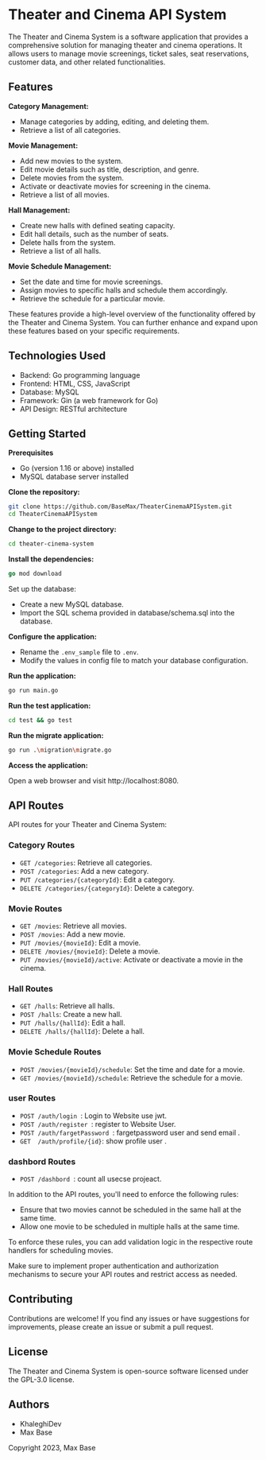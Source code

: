 # Theater and Cinema API System

The Theater and Cinema System is a software application that provides a comprehensive solution for managing theater and cinema operations. It allows users to manage movie screenings, ticket sales, seat reservations, customer data, and other related functionalities.

## Features

**Category Management:**

- Manage categories by adding, editing, and deleting them.
- Retrieve a list of all categories.

**Movie Management:**

- Add new movies to the system.
- Edit movie details such as title, description, and genre.
- Delete movies from the system.
- Activate or deactivate movies for screening in the cinema.
- Retrieve a list of all movies.

**Hall Management:**

- Create new halls with defined seating capacity.
- Edit hall details, such as the number of seats.
- Delete halls from the system.
- Retrieve a list of all halls.

**Movie Schedule Management:**

- Set the date and time for movie screenings.
- Assign movies to specific halls and schedule them accordingly.
- Retrieve the schedule for a particular movie.

These features provide a high-level overview of the functionality offered by the Theater and Cinema System. You can further enhance and expand upon these features based on your specific requirements.

## Technologies Used

- Backend: Go programming language
- Frontend: HTML, CSS, JavaScript
- Database: MySQL
- Framework: Gin (a web framework for Go)
- API Design: RESTful architecture

## Getting Started

**Prerequisites**

- Go (version 1.16 or above) installed
- MySQL database server installed

**Clone the repository:**

```bash
git clone https://github.com/BaseMax/TheaterCinemaAPISystem.git
cd TheaterCinemaAPISystem
```

**Change to the project directory:**

```bash
cd theater-cinema-system
```

**Install the dependencies:**

```go
go mod download
```

Set up the database:

- Create a new MySQL database.
- Import the SQL schema provided in database/schema.sql into the database.

**Configure the application:**

- Rename the `.env_sample` file to `.env`.
- Modify the values in config file to match your database configuration.

**Run the application:**

```bash
go run main.go
```
**Run the test application:**

```bash
cd test && go test
```
**Run the migrate application:**

```bash
go run .\migration\migrate.go
```

**Access the application:**

Open a web browser and visit http://localhost:8080.

## API Routes

API routes for your Theater and Cinema System:

### Category Routes

- `GET /categories`: Retrieve all categories.
- `POST /categories`: Add a new category.
- `PUT /categories/{categoryId}`: Edit a category.
- `DELETE /categories/{categoryId}`: Delete a category.

### Movie Routes

- `GET /movies`: Retrieve all movies.
- `POST /movies`: Add a new movie.
- `PUT /movies/{movieId}`: Edit a movie.
- `DELETE /movies/{movieId}`: Delete a movie.
- `PUT /movies/{movieId}/active`: Activate or deactivate a movie in the cinema.

### Hall Routes

- `GET /halls`: Retrieve all halls.
- `POST /halls`: Create a new hall.
- `PUT /halls/{hallId}`: Edit a hall.
- `DELETE /halls/{hallId}`: Delete a hall.

### Movie Schedule Routes

- `POST /movies/{movieId}/schedule`: Set the time and date for a movie.
- `GET /movies/{movieId}/schedule`: Retrieve the schedule for a movie.
### user Routes 

- `POST /auth/login `: Login to Website use jwt.
- `POST /auth/register `: register to Website User.
- `POST /auth/fargetPassword `: fargetpassword user and send email  .
- `GET  /auth/profile/{id}`: show profile user .

### dashbord Routes 

- `POST /dashbord `: count all usecse projeact.


In addition to the API routes, you'll need to enforce the following rules:

- Ensure that two movies cannot be scheduled in the same hall at the same time.
- Allow one movie to be scheduled in multiple halls at the same time.

To enforce these rules, you can add validation logic in the respective route handlers for scheduling movies.

Make sure to implement proper authentication and authorization mechanisms to secure your API routes and restrict access as needed.

## Contributing

Contributions are welcome! If you find any issues or have suggestions for improvements, please create an issue or submit a pull request.

## License

The Theater and Cinema System is open-source software licensed under the GPL-3.0 license.

## Authors

- KhaleghiDev
- Max Base

Copyright 2023, Max Base
